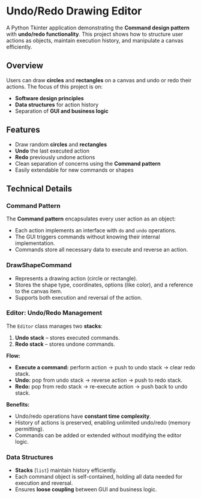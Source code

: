 # Undo/Redo Drawing Editor

A Python Tkinter application demonstrating the **Command design pattern** with **undo/redo functionality**. This project shows how to structure user actions as objects, maintain execution history, and manipulate a canvas efficiently.

## Overview

Users can draw **circles** and **rectangles** on a canvas and undo or redo their actions. The focus of this project is on:

- **Software design principles**
- **Data structures** for action history
- Separation of **GUI and business logic**

## Features

- Draw random **circles** and **rectangles**
- **Undo** the last executed action
- **Redo** previously undone actions
- Clean separation of concerns using the **Command pattern**
- Easily extendable for new commands or shapes

## Technical Details

### Command Pattern

The **Command pattern** encapsulates every user action as an object:

- Each action implements an interface with `do` and `undo` operations.
- The GUI triggers commands without knowing their internal implementation.
- Commands store all necessary data to execute and reverse an action.

### DrawShapeCommand

- Represents a drawing action (circle or rectangle).
- Stores the shape type, coordinates, options (like color), and a reference to the canvas item.
- Supports both execution and reversal of the action.

### Editor: Undo/Redo Management

The `Editor` class manages two **stacks**:

1. **Undo stack** – stores executed commands.
2. **Redo stack** – stores undone commands.

**Flow:**

- **Execute a command:** perform action → push to undo stack → clear redo stack.
- **Undo:** pop from undo stack → reverse action → push to redo stack.
- **Redo:** pop from redo stack → re-execute action → push back to undo stack.

**Benefits:**

- Undo/redo operations have **constant time complexity**.
- History of actions is preserved, enabling unlimited undo/redo (memory permitting).
- Commands can be added or extended without modifying the editor logic.

### Data Structures

- **Stacks** (`list`) maintain history efficiently.
- Each command object is self-contained, holding all data needed for execution and reversal.
- Ensures **loose coupling** between GUI and business logic.
